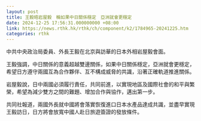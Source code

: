 ```yaml
---
layout: post
title: 王毅晤岩屋毅　稱如果中日關係穩定　亞洲就會更穩定
date: 2024-12-25 17:56:31.000000000 +08:00
link: https://news.rthk.hk/rthk/ch/component/k2/1784965-20241225.htm
categories: rthk
---
```


中共中央政治局委員、外長王毅在北京與訪華的日本外相岩屋毅會面。

王毅強調，中日關係的意義超越雙邊關係，如果中日關係穩定，亞洲就會更穩定，希望日方遵守兩國互為合作夥伴、互不構成威脅的共識，沿著正確軌道推進關係。

岩屋毅說，日中兩國必須履行責任，共同前進，以實現地區及國際社會的和平與繁榮，希望為減少雙方之間的難題、增加合作與協作，邁出第一步。

共同社報道，兩國外長就中國將會落實恢復進口日本水產品達成共識，並盡早實現王毅訪日，日方將會放寬中國人赴日旅遊簽證的發放條件。
